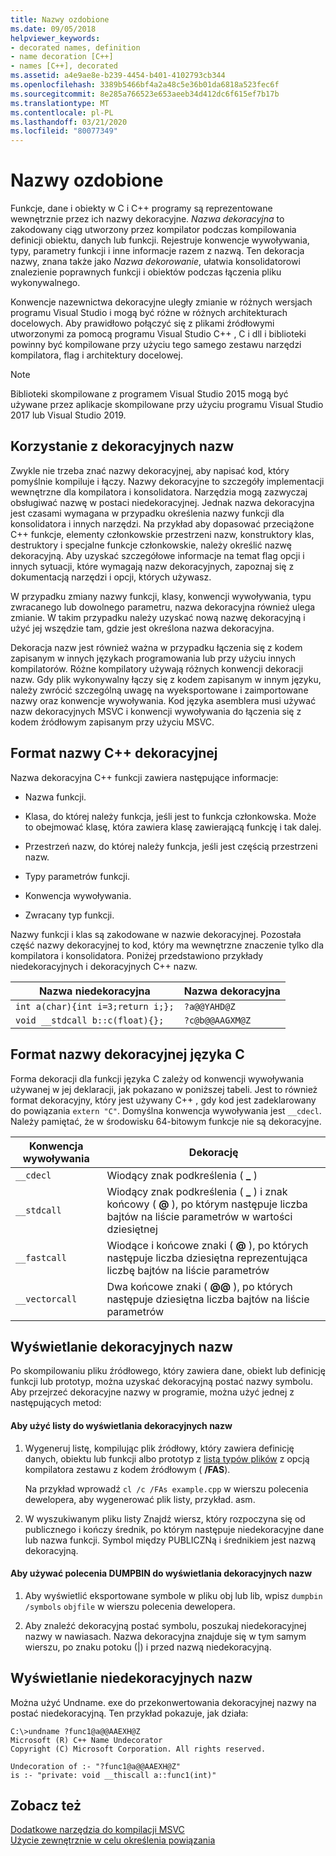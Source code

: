 ```yaml
---
title: Nazwy ozdobione
ms.date: 09/05/2018
helpviewer_keywords:
- decorated names, definition
- name decoration [C++]
- names [C++], decorated
ms.assetid: a4e9ae8e-b239-4454-b401-4102793cb344
ms.openlocfilehash: 3389b5466bf4a2a48c5e36b01da6818a523fec6f
ms.sourcegitcommit: 8e285a766523e653aeeb34d412dc6f615ef7b17b
ms.translationtype: MT
ms.contentlocale: pl-PL
ms.lasthandoff: 03/21/2020
ms.locfileid: "80077349"
---
```

# <a name="decorated-names"></a>Nazwy ozdobione

Funkcje, dane i obiekty w C i C++ programy są reprezentowane wewnętrznie przez ich nazwy dekoracyjne. *Nazwa dekoracyjna* to zakodowany ciąg utworzony przez kompilator podczas kompilowania definicji obiektu, danych lub funkcji. Rejestruje konwencje wywoływania, typy, parametry funkcji i inne informacje razem z nazwą. Ten dekoracja nazwy, znana także jako *Nazwa dekorowanie*, ułatwia konsolidatorowi znalezienie poprawnych funkcji i obiektów podczas łączenia pliku wykonywalnego.

Konwencje nazewnictwa dekoracyjne uległy zmianie w różnych wersjach programu Visual Studio i mogą być różne w różnych architekturach docelowych. Aby prawidłowo połączyć się z plikami źródłowymi utworzonymi za pomocą programu Visual Studio C++ , C i dll i biblioteki powinny być kompilowane przy użyciu tego samego zestawu narzędzi kompilatora, flag i architektury docelowej.

> [!NOTE]
> Biblioteki skompilowane z programem Visual Studio 2015 mogą być używane przez aplikacje skompilowane przy użyciu programu Visual Studio 2017 lub Visual Studio 2019.

##  <a name="using-decorated-names"></a><a name="Using"></a>Korzystanie z dekoracyjnych nazw

Zwykle nie trzeba znać nazwy dekoracyjnej, aby napisać kod, który pomyślnie kompiluje i łączy. Nazwy dekoracyjne to szczegóły implementacji wewnętrzne dla kompilatora i konsolidatora. Narzędzia mogą zazwyczaj obsługiwać nazwę w postaci niedekoracyjnej. Jednak nazwa dekoracyjna jest czasami wymagana w przypadku określenia nazwy funkcji dla konsolidatora i innych narzędzi. Na przykład aby dopasować przeciążone C++ funkcje, elementy członkowskie przestrzeni nazw, konstruktory klas, destruktory i specjalne funkcje członkowskie, należy określić nazwę dekoracyjną. Aby uzyskać szczegółowe informacje na temat flag opcji i innych sytuacji, które wymagają nazw dekoracyjnych, zapoznaj się z dokumentacją narzędzi i opcji, których używasz.

W przypadku zmiany nazwy funkcji, klasy, konwencji wywoływania, typu zwracanego lub dowolnego parametru, nazwa dekoracyjna również ulega zmianie. W takim przypadku należy uzyskać nową nazwę dekoracyjną i użyć jej wszędzie tam, gdzie jest określona nazwa dekoracyjna.

Dekoracja nazw jest również ważna w przypadku łączenia się z kodem zapisanym w innych językach programowania lub przy użyciu innych kompilatorów. Różne kompilatory używają różnych konwencji dekoracji nazw. Gdy plik wykonywalny łączy się z kodem zapisanym w innym języku, należy zwrócić szczególną uwagę na wyeksportowane i zaimportowane nazwy oraz konwencje wywoływania. Kod języka asemblera musi używać nazw dekoracyjnych MSVC i konwencji wywoływania do łączenia się z kodem źródłowym zapisanym przy użyciu MSVC.

##  <a name="format-of-a-c-decorated-name"></a><a name="Format"></a>Format nazwy C++ dekoracyjnej

Nazwa dekoracyjna C++ funkcji zawiera następujące informacje:

- Nazwa funkcji.

- Klasa, do której należy funkcja, jeśli jest to funkcja członkowska. Może to obejmować klasę, która zawiera klasę zawierającą funkcję i tak dalej.

- Przestrzeń nazw, do której należy funkcja, jeśli jest częścią przestrzeni nazw.

- Typy parametrów funkcji.

- Konwencja wywoływania.

- Zwracany typ funkcji.

Nazwy funkcji i klas są zakodowane w nazwie dekoracyjnej. Pozostała część nazwy dekoracyjnej to kod, który ma wewnętrzne znaczenie tylko dla kompilatora i konsolidatora. Poniżej przedstawiono przykłady niedekoracyjnych i dekoracyjnych C++ nazw.

|Nazwa niedekoracyjna|Nazwa dekoracyjna|
|----------------------|--------------------|
|`int a(char){int i=3;return i;};`|`?a@@YAHD@Z`|
|`void __stdcall b::c(float){};`|`?c@b@@AAGXM@Z`|

##  <a name="format-of-a-c-decorated-name"></a><a name="FormatC"></a>Format nazwy dekoracyjnej języka C

Forma dekoracji dla funkcji języka C zależy od konwencji wywoływania używanej w jej deklaracji, jak pokazano w poniższej tabeli. Jest to również format dekoracyjny, który jest używany C++ , gdy kod jest zadeklarowany do powiązania `extern "C"`. Domyślna konwencja wywoływania jest `__cdecl`. Należy pamiętać, że w środowisku 64-bitowym funkcje nie są dekoracyjne.

|Konwencja wywoływania|Dekorację|
|------------------------|----------------|
|`__cdecl`|Wiodący znak podkreślenia ( **_** )|
|`__stdcall`|Wiodący znak podkreślenia ( **_** ) i znak końcowy ( **\@** ), po którym następuje liczba bajtów na liście parametrów w wartości dziesiętnej|
|`__fastcall`|Wiodące i końcowe znaki ( **\@** ), po których następuje liczba dziesiętna reprezentująca liczbę bajtów na liście parametrów|
|`__vectorcall`|Dwa końcowe znaki ( **\@\@** ), po których następuje dziesiętna liczba bajtów na liście parametrów|

##  <a name="viewing-decorated-names"></a><a name="Viewing"></a>Wyświetlanie dekoracyjnych nazw

Po skompilowaniu pliku źródłowego, który zawiera dane, obiekt lub definicję funkcji lub prototyp, można uzyskać dekoracyjną postać nazwy symbolu. Aby przejrzeć dekoracyjne nazwy w programie, można użyć jednej z następujących metod:

#### <a name="to-use-a-listing-to-view-decorated-names"></a>Aby użyć listy do wyświetlania dekoracyjnych nazw

1. Wygeneruj listę, kompilując plik źródłowy, który zawiera definicję danych, obiektu lub funkcji albo prototyp z [listą typów plików](fa-fa-listing-file.md) z opcją kompilatora zestawu z kodem źródłowym ( **/FAS**).

   Na przykład wprowadź `cl /c /FAs example.cpp` w wierszu polecenia dewelopera, aby wygenerować plik listy, przykład. asm.

2. W wyszukiwanym pliku listy Znajdź wiersz, który rozpoczyna się od publicznego i kończy średnik, po którym następuje niedekoracyjne dane lub nazwa funkcji. Symbol między PUBLICZNą i średnikiem jest nazwą dekoracyjną.

#### <a name="to-use-dumpbin-to-view-decorated-names"></a>Aby używać polecenia DUMPBIN do wyświetlania dekoracyjnych nazw

1. Aby wyświetlić eksportowane symbole w pliku obj lub lib, wpisz `dumpbin /symbols` `objfile` w wierszu polecenia dewelopera.

2. Aby znaleźć dekoracyjną postać symbolu, poszukaj niedekoracyjnej nazwy w nawiasach. Nazwa dekoracyjna znajduje się w tym samym wierszu, po znaku potoku (&#124;) i przed nazwą niedekoracyjną.

##  <a name="viewing-undecorated-names"></a><a name="Undecorated"></a>Wyświetlanie niedekoracyjnych nazw

Można użyć Undname. exe do przekonwertowania dekoracyjnej nazwy na postać niedekoracyjną. Ten przykład pokazuje, jak działa:

```
C:\>undname ?func1@a@@AAEXH@Z
Microsoft (R) C++ Name Undecorator
Copyright (C) Microsoft Corporation. All rights reserved.

Undecoration of :- "?func1@a@@AAEXH@Z"
is :- "private: void __thiscall a::func1(int)"
```

## <a name="see-also"></a>Zobacz też

[Dodatkowe narzędzia do kompilacji MSVC](c-cpp-build-tools.md)<br/>
[Użycie zewnętrznie w celu określenia powiązania](../../cpp/using-extern-to-specify-linkage.md)
